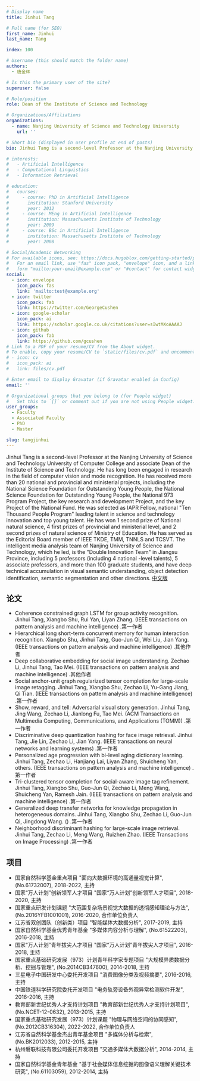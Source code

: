 ```yaml
---
# Display name
title: Jinhui Tang

# Full name (for SEO)
first_name: Jinhui
last_name: Tang

index: 100

# Username (this should match the folder name)
authors:
  - 唐金辉

# Is this the primary user of the site?
superuser: false

# Role/position
role: Dean of the Institute of Science and Technology

# Organizations/Affiliations
organizations:
  - name: Nanjing University of Science and Technology University
    url: ''

# Short bio (displayed in user profile at end of posts)
bio: Jinhui Tang is a second-level Professor at the Nanjing University of Science and Technology University of Computer College and associate Dean of the Institute of Science and Technology. He has long been engaged in research in the field of computer vision and mode recognition. He has received more than 20 national and provincial and ministerial projects, including the National Science Foundation for Outstanding Young People, the National Science Foundation for Outstanding Young People, the National 973 Program Project, the key research and development Project, and the key Project of the National Fund. He was selected as IAPR Fellow, national "Ten Thousand People Program" leading talent in science and technology innovation and top young talent. He has won 1 second prize of National natural science, 4 first prizes of provincial and ministerial level, and 2 second prizes of natural science of Ministry of Education. He has served as the Editorial Board member of IEEE TKDE, TMM, TNNLS and TCSVT. The intelligent media analysis team of Nanjing University of Science and Technology, which he led, is the "Double Innovation Team" in Jiangsu Province, including 5 professors (including 4 national -level talents), 5 associate professors, and more than 100 graduate students, and have deep technical accumulation in visual semantic understanding, object detection identification, semantic segmentation and other directions.

# interests:
#   - Artificial Intelligence
#   - Computational Linguistics
#   - Information Retrieval

# education:
#   courses:
#     - course: PhD in Artificial Intelligence
#       institution: Stanford University
#       year: 2012
#     - course: MEng in Artificial Intelligence
#       institution: Massachusetts Institute of Technology
#       year: 2009
#     - course: BSc in Artificial Intelligence
#       institution: Massachusetts Institute of Technology
#       year: 2008

# Social/Academic Networking
# For available icons, see: https://docs.hugoblox.com/getting-started/page-builder/#icons
#   For an email link, use "fas" icon pack, "envelope" icon, and a link in the
#   form "mailto:your-email@example.com" or "#contact" for contact widget.
social:
  - icon: envelope
    icon_pack: fas
    link: 'mailto:test@example.org'
  - icon: twitter
    icon_pack: fab
    link: https://twitter.com/GeorgeCushen
  - icon: google-scholar
    icon_pack: ai
    link: https://scholar.google.co.uk/citations?user=sIwtMXoAAAAJ
  - icon: github
    icon_pack: fab
    link: https://github.com/gcushen
# Link to a PDF of your resume/CV from the About widget.
# To enable, copy your resume/CV to `static/files/cv.pdf` and uncomment the lines below.
# - icon: cv
#   icon_pack: ai
#   link: files/cv.pdf

# Enter email to display Gravatar (if Gravatar enabled in Config)
email: ''

# Organizational groups that you belong to (for People widget)
#   Set this to `[]` or comment out if you are not using People widget.
user_groups:
  - Faculty
  - Associated Faculty
  - PhD
  - Master

slug: tangjinhui
---
```


Jinhui Tang is a second-level Professor at the Nanjing University of Science and Technology University of Computer College and associate Dean of the Institute of Science and Technology. He has long been engaged in research in the field of computer vision and mode recognition. He has received more than 20 national and provincial and ministerial projects, including the National Science Foundation for Outstanding Young People, the National Science Foundation for Outstanding Young People, the National 973 Program Project, the key research and development Project, and the key Project of the National Fund. He was selected as IAPR Fellow, national "Ten Thousand People Program" leading talent in science and technology innovation and top young talent. He has won 1 second prize of National natural science, 4 first prizes of provincial and ministerial level, and 2 second prizes of natural science of Ministry of Education. He has served as the Editorial Board member of IEEE TKDE, TMM, TNNLS and TCSVT. The intelligent media analysis team of Nanjing University of Science and Technology, which he led, is the "Double Innovation Team" in Jiangsu Province, including 5 professors (including 4 national -level talents), 5 associate professors, and more than 100 graduate students, and have deep technical accumulation in visual semantic understanding, object detection identification, semantic segmentation and other directions. [中文版](/author/tangjinhui/)


## 论文
- Coherence constrained graph LSTM for group activity recognition. Jinhui Tang, Xiangbo Shu, Rui Yan, Liyan Zhang. (IEEE transactions on pattern analysis and machine intelligence) .第一作者
- Hierarchical long short-term concurrent memory for human interaction recognition. Xiangbo Shu, Jinhui Tang, Guo-Jun Qi, Wei Liu, Jian Yang. (IEEE transactions on pattern analysis and machine intelligence) .其他作者
- Deep collaborative embedding for social image understanding. Zechao Li, Jinhui Tang, Tao Mei. (IEEE transactions on pattern analysis and machine intelligence) .其他作者
- Social anchor-unit graph regularized tensor completion for large-scale image retagging. Jinhui Tang, Xiangbo Shu, Zechao Li, Yu-Gang Jiang, Qi Tian. (IEEE transactions on pattern analysis and machine intelligence) .第一作者
- Show, reward, and tell: Adversarial visual story generation. Jinhui Tang, Jing Wang, Zechao Li, Jianlong Fu, Tao Mei. (ACM Transactions on Multimedia Computing, Communications, and Applications (TOMM)) .第一作者
- Discriminative deep quantization hashing for face image retrieval. Jinhui Tang, Jie Lin, Zechao Li, Jian Yang. (IEEE transactions on neural networks and learning systems) .第一作者
- Personalized age progression with bi-level aging dictionary learning. Jinhui Tang, Zechao Li, Hanjiang Lai, Liyan Zhang, Shuicheng Yan, others. (IEEE transactions on pattern analysis and machine intelligence) .第一作者
- Tri-clustered tensor completion for social-aware image tag refinement. Jinhui Tang, Xiangbo Shu, Guo-Jun Qi, Zechao Li, Meng Wang, Shuicheng Yan, Ramesh Jain. (IEEE transactions on pattern analysis and machine intelligence) .第一作者
- Generalized deep transfer networks for knowledge propagation in heterogeneous domains. Jinhui Tang, Xiangbo Shu, Zechao Li, Guo-Jun Qi, Jingdong Wang. () .第一作者
- Neighborhood discriminant hashing for large-scale image retrieval. Jinhui Tang, Zechao Li, Meng Wang, Ruizhen Zhao. (IEEE Transactions on Image Processing) .第一作者


## 项目
- 国家自然科学基金重点项目 "面向大数据环境的高通量视觉计算", (No.61732007), 2018-2022, 主持
- 国家“万人计划”创新领军人才项目 "国家“万人计划”创新领军人才项目", 2018-2020, 主持
- 国家重点研发计划课题 "大范围复杂场景视觉大数据的透彻感知理论与方法", (No.2016YFB1001001), 2016-2020, 合作单位负责人
- 江苏省双创团队（创新类）项目 "智能媒体大数据分析", 2017-2019, 主持
- 国家自然科学基金优秀青年基金 "多媒体内容分析与理解", (No.61522203), 2016-2018, 主持
- 国家“万人计划”青年拔尖人才项目 "国家“万人计划”青年拔尖人才项目", 2016-2018, 主持
- 国家重点基础研究发展（973）计划青年科学家专题项目 "大规模异质数据分析、挖掘与管理", (No.2014CB347600), 2014-2018, 主持
- 三星电子中国研发中心委托开发项目 "消费图像分类及视频摘要", 2016-2016, 主持
- 中国铁道科学研究院委托开发项目 "电务轨旁设备外观异常检测软件开发", 2016-2016, 主持
- 教育部新世纪优秀人才支持计划项目 "教育部新世纪优秀人才支持计划项目", (No.NCET-12-0632), 2013-2015, 主持
- 国家重点基础研究发展（973）计划课题 "物理与网络空间的协同感知", (No.2012CB316304), 2022-2022, 合作单位负责人
- 江苏省自然科学基金杰出青年基金项目 "多媒体分析与检索", (No.BK2012033), 2012-2015, 主持
- 杭州磐联科技有限公司委托开发项目 "交通多媒体大数据分析", 2014-2014, 主持
- 国家自然科学基金青年基金 "基于社会媒体信息挖掘的图像语义理解关键技术研究", (No.61103059), 2012-2014, 主持
